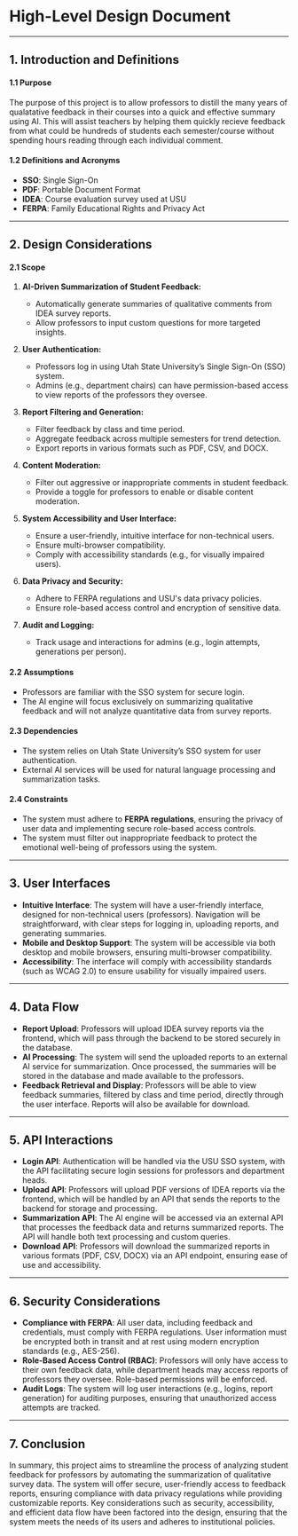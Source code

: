 # **High-Level Design Document**

---

## **1. Introduction and Definitions**

#### **1.1 Purpose**
The purpose of this project is to allow professors to distill the many years of qualatative feedback in their courses into a quick and effective summary using AI. This will assist teachers by helping them quickly recieve feedback from what could be hundreds of students each semester/course without spending hours reading through each individual comment.

#### **1.2 Definitions and Acronyms**
- **SSO**: Single Sign-On
- **PDF**: Portable Document Format
- **IDEA**: Course evaluation survey used at USU
- **FERPA**: Family Educational Rights and Privacy Act

---

## **2. Design Considerations**

#### **2.1 Scope**
1. **AI-Driven Summarization of Student Feedback:**
   - Automatically generate summaries of qualitative comments from IDEA survey reports.
   - Allow professors to input custom questions for more targeted insights.

2. **User Authentication:**
   - Professors log in using Utah State University’s Single Sign-On (SSO) system.
   - Admins (e.g., department chairs) can have permission-based access to view reports of the professors they oversee.

3. **Report Filtering and Generation:**
   - Filter feedback by class and time period.
   - Aggregate feedback across multiple semesters for trend detection.
   - Export reports in various formats such as PDF, CSV, and DOCX.

4. **Content Moderation:**
   - Filter out aggressive or inappropriate comments in student feedback.
   - Provide a toggle for professors to enable or disable content moderation.

5. **System Accessibility and User Interface:**
   - Ensure a user-friendly, intuitive interface for non-technical users.
   - Ensure multi-browser compatibility.
   - Comply with accessibility standards (e.g., for visually impaired users).

6. **Data Privacy and Security:**
   - Adhere to FERPA regulations and USU's data privacy policies.
   - Ensure role-based access control and encryption of sensitive data.

7. **Audit and Logging:**
   - Track usage and interactions for admins (e.g., login attempts, generations per person).


#### **2.2 Assumptions**
- Professors are familiar with the SSO system for secure login.
- The AI engine will focus exclusively on summarizing qualitative feedback and will not analyze quantitative data from survey reports.

#### **2.3 Dependencies**
- The system relies on Utah State University’s SSO system for user authentication.
- External AI services will be used for natural language processing and summarization tasks.

#### **2.4 Constraints**
- The system must adhere to **FERPA regulations**, ensuring the privacy of user data and implementing secure role-based access controls.
- The system must filter out inappropriate feedback to protect the emotional well-being of professors using the system.

---

## **3. User Interfaces**

- **Intuitive Interface**: The system will have a user-friendly interface, designed for non-technical users (professors). Navigation will be straightforward, with clear steps for logging in, uploading reports, and generating summaries.
- **Mobile and Desktop Support**: The system will be accessible via both desktop and mobile browsers, ensuring multi-browser compatibility.
- **Accessibility**: The interface will comply with accessibility standards (such as WCAG 2.0) to ensure usability for visually impaired users.

---

## **4. Data Flow**

- **Report Upload**: Professors will upload IDEA survey reports via the frontend, which will pass through the backend to be stored securely in the database.
- **AI Processing**: The system will send the uploaded reports to an external AI service for summarization. Once processed, the summaries will be stored in the database and made available to the professors.
- **Feedback Retrieval and Display**: Professors will be able to view feedback summaries, filtered by class and time period, directly through the user interface. Reports will also be available for download.

---

## **5. API Interactions**

- **Login API**: Authentication will be handled via the USU SSO system, with the API facilitating secure login sessions for professors and department heads.
- **Upload API**: Professors will upload PDF versions of IDEA reports via the frontend, which will be handled by an API that sends the reports to the backend for storage and processing.
- **Summarization API**: The AI engine will be accessed via an external API that processes the feedback data and returns summarized reports. The API will handle both text processing and custom queries.
- **Download API**: Professors will download the summarized reports in various formats (PDF, CSV, DOCX) via an API endpoint, ensuring ease of use and accessibility.

---

## **6. Security Considerations**

- **Compliance with FERPA**: All user data, including feedback and credentials, must comply with FERPA regulations. User information must be encrypted both in transit and at rest using modern encryption standards (e.g., AES-256).
- **Role-Based Access Control (RBAC)**: Professors will only have access to their own feedback data, while department heads may access reports of professors they oversee. Role-based permissions will be enforced.
- **Audit Logs**: The system will log user interactions (e.g., logins, report generation) for auditing purposes, ensuring that unauthorized access attempts are tracked.

---

## **7. Conclusion**
In summary, this project aims to streamline the process of analyzing student feedback for professors by automating the summarization of qualitative survey data. The system will offer secure, user-friendly access to feedback reports, ensuring compliance with data privacy regulations while providing customizable reports. Key considerations such as security, accessibility, and efficient data flow have been factored into the design, ensuring that the system meets the needs of its users and adheres to institutional policies.
